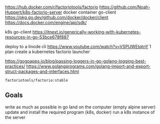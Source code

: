 https://hub.docker.com/r/factoriotools/factorio
https://github.com/Noah-Huppert/k8s-factorio-server
docker container go-client
https://pkg.go.dev/github.com/docker/docker/client
https://docs.docker.com/engine/api/sdk/

k8s go-client
https://itnext.io/generically-working-with-kubernetes-resources-in-go-53bce678f887

deploy to a linode cli
https://www.youtube.com/watch?v=VSPUWEtqtnY
1
plan create a kubernetes factorio launcher

https://gogoapps.io/blog/passing-loggers-in-go-golang-logging-best-practices/
https://www.golangprograms.com/golang-import-and-export-struct-packages-and-interfaces.html

```
factoriotools/factorio:stable
```

## Goals

write as much as possible in go
land on the computer (empty alpine server)
update and install the required program (k8s, docker)
run a k8s instance of the server
